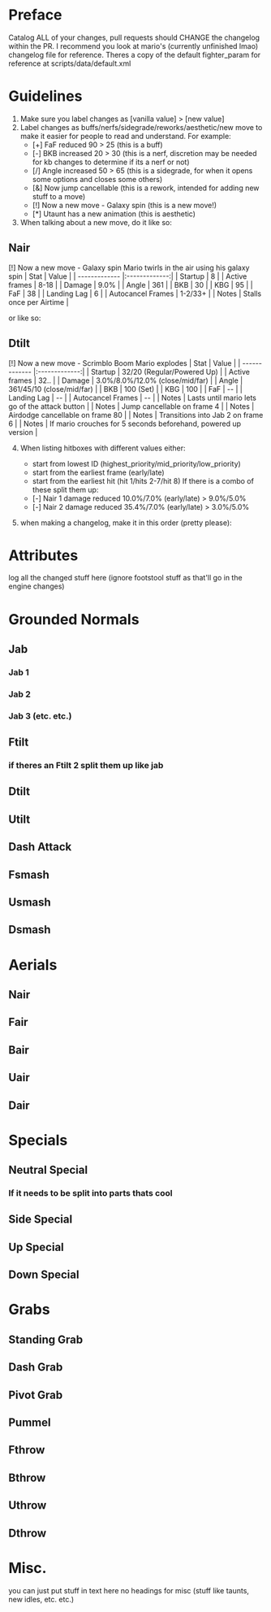 # Preface
Catalog ALL of your changes, pull requests should CHANGE the changelog within the PR.
I recommend you look at mario's (currently unfinished lmao) changelog file for reference.
Theres a copy of the default fighter_param for reference at scripts/data/default.xml

# Guidelines
1. Make sure you label changes as [vanilla value] > [new value]
2. Label changes as buffs/nerfs/sidegrade/reworks/aesthetic/new move to make it easier for people to read and understand. For example:
    - [+] FaF reduced 90 > 25 (this is a buff)
    - [-] BKB increased 20 > 30 (this is a nerf, discretion may be needed for kb changes to determine if its a nerf or not)
    - [/] Angle increased 50 > 65 (this is a sidegrade, for when it opens some options and closes some others)
    - [&] Now jump cancellable (this is a rework, intended for adding new stuff to a move)
    - [!] Now a new move - Galaxy spin (this is a new move!)
    - [*] Utaunt has a new animation (this is aesthetic)
3. When talking about a new move, do it like so:
## Nair
[!] Now a new move - Galaxy spin
Mario twirls in the air using his galaxy spin
| Stat | Value |
| ------------- |:-------------:|
| Startup  | 8 |
| Active frames  | 8-18 |
| Damage | 9.0% |
| Angle | 361 |
| BKB | 30 |
| KBG | 95 |
| FaF | 38 |
| Landing Lag | 6 |
| Autocancel Frames | 1-2/33+ |
| Notes | Stalls once per Airtime |

or like so:
## Dtilt
[!] Now a new move - Scrimblo Boom
Mario explodes
| Stat | Value |
| ------------- |:-------------:|
| Startup  | 32/20 (Regular/Powered Up) |
| Active frames  | 32.. |
| Damage | 3.0%/8.0%/12.0% (close/mid/far) |
| Angle | 361/45/10 (close/mid/far) |
| BKB | 100 (Set) |
| KBG | 100 |
| FaF | -- |
| Landing Lag | -- |
| Autocancel Frames | -- |
| Notes | Lasts until mario lets go of the attack button |
| Notes | Jump cancellable on frame 4 |
| Notes | Airdodge cancellable on frame 80 |
| Notes | Transitions into Jab 2 on frame 6 |
| Notes | If mario crouches for 5 seconds beforehand, powered up version  |

4. When listing hitboxes with different values either: 
    - start from lowest ID (highest_priority/mid_priority/low_priority)
    - start from the earliest frame (early/late)
    - start from the earliest hit (hit 1/hits 2-7/hit 8)
If there is a combo of these split them up:
    - [-] Nair 1 damage reduced 10.0%/7.0% (early/late) > 9.0%/5.0%
    - [-] Nair 2 damage reduced 35.4%/7.0% (early/late) > 3.0%/5.0%

5. when making a changelog, make it in this order (pretty please):
# Attributes
log all the changed stuff here (ignore footstool stuff as that'll go in the engine changes)
# Grounded Normals
## Jab
### Jab 1
### Jab 2
### Jab 3 (etc. etc.)
## Ftilt
### if theres an Ftilt 2 split them up like jab
## Dtilt
## Utilt
## Dash Attack
## Fsmash
## Usmash
## Dsmash
# Aerials
## Nair
## Fair
## Bair
## Uair
## Dair
# Specials
## Neutral Special
### If it needs to be split into parts thats cool
## Side Special
## Up Special
## Down Special
# Grabs
## Standing Grab
## Dash Grab
## Pivot Grab
## Pummel
## Fthrow
## Bthrow
## Uthrow
## Dthrow
# Misc.
you can just put stuff in text here no headings for misc (stuff like taunts, new idles, etc. etc.)
